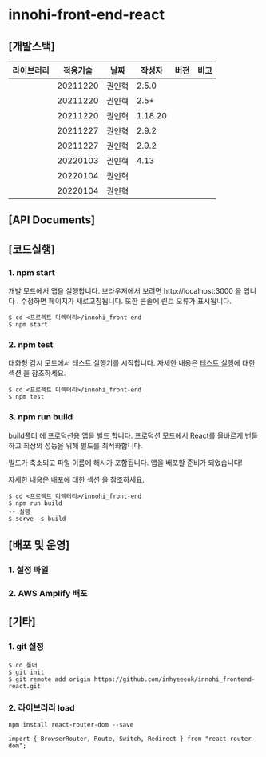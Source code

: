 # innohi-front-end-react

## [개발스택]

|라이브러리|적용기술|날짜|작성자|버전|비고|
|---|---|------|---|---|-----|
||20211220|권인혁|2.5.0||
||20211220|권인혁|2.5+||
||20211220|권인혁|1.18.20||
||20211227|권인혁|2.9.2||
||20211227|권인혁|2.9.2||
||20220103|권인혁|4.13||
||20220104|권인혁|||
||20220104|권인혁|||

## [API Documents]

## [코드실행]

### 1. npm start 
개발 모드에서 앱을 실행합니다. 
브라우저에서 보려면 http://localhost:3000 을
엽니다 .
수정하면 페이지가 새로고침됩니다.
또한 콘솔에 린트 오류가 표시됩니다.
```
$ cd <프로젝트 디렉터리>/innohi_front-end
$ npm start
```

### 2. npm test 
대화형 감시 모드에서 테스트 실행기를 시작합니다.
자세한 내용은 [테스트 실행](https://create-react-app.dev/docs/running-tests/)에 대한 섹션 을 참조하세요.
```
$ cd <프로젝트 디렉터리>/innohi_front-end
$ npm test
```

### 3. npm run build
build폴더 에 프로덕션용 앱을 빌드 합니다.
프로덕션 모드에서 React를 올바르게 번들하고 최상의 성능을 위해 빌드를 최적화합니다.

빌드가 축소되고 파일 이름에 해시가 포함됩니다.
앱을 배포할 준비가 되었습니다!

자세한 내용은 [배포](https://create-react-app.dev/docs/deployment/)에 대한 섹션 을 참조하세요.
```
$ cd <프로젝트 디렉터리>/innohi_front-end
$ npm run build
-- 실행
$ serve -s build
```

## [배포 및 운영]

### 1. 설정 파일

### 2. AWS Amplify 배포


## [기타]

### 1. git 설정
```
$ cd 폴더
$ git init
$ git remote add origin https://github.com/inhyeeeok/innohi_frontend-react.git
```

### 2. 라이브러리 load
```
npm install react-router-dom --save

import { BrowserRouter, Route, Switch, Redirect } from "react-router-dom";
```
